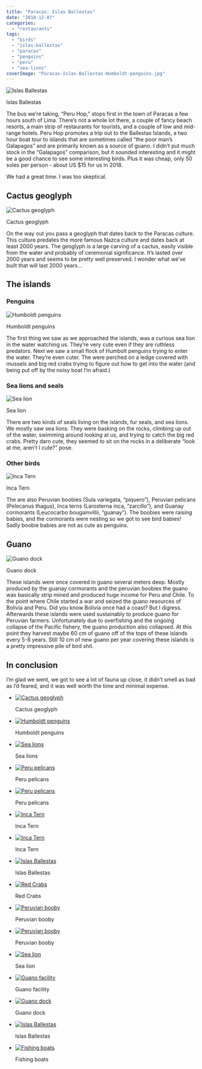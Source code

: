 ```yaml
---
title: "Paracas: Islas Ballestas"
date: "2018-12-07"
categories: 
  - "restaurants"
tags: 
  - "birds"
  - "islas-ballestas"
  - "paracas"
  - "penguins"
  - "peru"
  - "sea-lions"
coverImage: "Paracas-Islas-Ballestas-Humboldt-penguins.jpg"
---
```


![Islas Ballestas](images/Paracas-Islas-Ballestas-Islas-Ballestas-1-300x200.jpg)

Islas Ballestas

The bus we’re taking, “Peru Hop,” stops first in the town of Paracas a few hours south of Lima. There’s not a whole lot there, a couple of fancy beach resorts, a main strip of restaurants for tourists, and a couple of low and mid-range hotels. Peru Hop promotes a trip out to the Ballestas Islands, a two hour boat tour to islands that are sometimes called “the poor man’s Galapagos” and are primarily known as a source of guano. I didn’t put much stock in the “Galapagos” comparison, but it sounded interesting and it might be a good chance to see some interesting birds. Plus it was cheap, only 50 soles per person - about US $15 for us in 2018.

We had a great time. I was too skeptical.

## Cactus geoglyph

![Cactus geoglyph](images/Paracas-Islas-Ballestas-Cactus-geoglyph-186x300.jpg)

Cactus geoglyph

On the way out you pass a geoglyph that dates back to the Paracas culture. This culture predates the more famous Nazca culture and dates back at least 2000 years. The geoglyph is a large carving of a cactus, easily visible from the water and probably of ceremonial significance. It’s lasted over 2000 years and seems to be pretty well preserved. I wonder what we’ve built that will last 2000 years…

## The islands

### Penguins

![Humboldt penguins](images/Paracas-Islas-Ballestas-Humboldt-penguins-300x206.jpg)

Humboldt penguins

The first thing we saw as we approached the islands, was a curious sea lion in the water watching us. They’re very cute even if they are ruthless predators. Next we saw a small flock of Humbolt penguins trying to enter the water. They’re even cuter. The were perched on a ledge covered with mussels and big red crabs trying to figure out how to get into the water (and being put off by the noisy boat I’m afraid.)

### Sea lions and seals

![Sea lion](images/Paracas-Islas-Ballestas-Sea-lion-300x200.jpg)

Sea lion

There are two kinds of seals living on the islands, fur seals, and sea lions. We mostly saw sea lions. They were basking on the rocks, climbing up out of the water, swimming around looking at us, and trying to catch the big red crabs. Pretty darn cute, they seemed to sit on the rocks in a deliberate “look at me, aren’t I cute?” pose.

### Other birds

![Inca Tern](images/Paracas-Islas-Ballestas-Inca-Tern-300x93.jpg)

Inca Tern

The are also Peruvian boobies (Sula variegata, “piquero”), Peruvian pelicans (Pelecanus thagus), Inca terns (Larosterna inca, “zarcillo”), and Guanay cormorants (Leucocarbo bougainvillii, “guanay”). The boobies were raising babies, and the cormorants were nesting so we got to see bird babies! Sadly boobie babies are not as cute as penguins.

## Guano

![Guano dock](images/Paracas-Islas-Ballestas-Guano-dock-300x235.jpg)

Guano dock

These islands were once covered in guano several meters deep. Mostly produced by the guanay cormorants and the peruvian boobies the guano was basically strip mined and produced huge income for Peru and Chile. To the point where Chile started a war and seized the guano resources of Bolivia and Peru. Did you know Bolivia once had a coast? But I digress. Afterwards these islands were used sustainably to produce guano for Peruvian farmers. Unfortunately due to overfishing and the ongoing collapse of the Pacific fishery, the guano production also collapsed. At this point they harvest maybe 60 cm of guano off of the tops of these islands every 5-8 years. Still 10 cm of new guano per year covering these islands is a pretty impressive pile of bird shit.

## In conclusion

I’m glad we went, we got to see a lot of fauna up close, it didn’t smell as bad as I’d feared, and it was well worth the time and minimal expense.

- [![Cactus geoglyph](images/Paracas-Islas-Ballestas-Cactus-geoglyph-636x1024.jpg)](images/Paracas-Islas-Ballestas-Cactus-geoglyph-636x1024.jpg)
    
    Cactus geoglyph
    
- [![Humboldt penguins](images/Paracas-Islas-Ballestas-Humboldt-penguins-1024x704.jpg)](images/Paracas-Islas-Ballestas-Humboldt-penguins-1024x704.jpg)
    
    Humboldt penguins
    
- [![Sea lions](images/Paracas-Islas-Ballestas-Sea-lions-1024x537.jpg)](images/Paracas-Islas-Ballestas-Sea-lions-1024x537.jpg)
    
    Sea lions
    
- [![Peru pelicans](images/Paracas-Islas-Ballestas-Peru-pelicans-1024x955.jpg)](images/Paracas-Islas-Ballestas-Peru-pelicans-1024x955.jpg)
    
    Peru pelicans
    
- [![Peru pelicans](images/Paracas-Islas-Ballestas-Peru-pelicans-2-1024x806.jpg)](images/Paracas-Islas-Ballestas-Peru-pelicans-2-1024x806.jpg)
    
    Peru pelicans
    
- [![Inca Tern](images/Paracas-Islas-Ballestas-Inca-Tern-1-1024x566.jpg)](images/Paracas-Islas-Ballestas-Inca-Tern-1-1024x566.jpg)
    
    Inca Tern
    
- [![Inca Tern](images/Paracas-Islas-Ballestas-Inca-Tern-1024x319.jpg)](images/Paracas-Islas-Ballestas-Inca-Tern-1024x319.jpg)
    
    Inca Tern
    
- [![Islas Ballestas](images/Paracas-Islas-Ballestas-Islas-Ballestas-1-1024x683.jpg)](images/Paracas-Islas-Ballestas-Islas-Ballestas-1-1024x683.jpg)
    
    Islas Ballestas
    
- [![Red Crabs](images/Paracas-Islas-Ballestas-Red-Crabs-985x1024.jpg)](images/Paracas-Islas-Ballestas-Red-Crabs-985x1024.jpg)
    
    Red Crabs
    
- [![Peruvian booby](images/Paracas-Islas-Ballestas-_-1024x710.jpg)](images/Paracas-Islas-Ballestas-_-1024x710.jpg)
    
    Peruvian booby
    
- [![Peruvian booby](images/Paracas-Islas-Ballestas-Peruvian-booby-1024x804.jpg)](images/Paracas-Islas-Ballestas-Peruvian-booby-1024x804.jpg)
    
    Peruvian booby
    
- [![Sea lion](images/Paracas-Islas-Ballestas-Sea-lion-1024x683.jpg)](images/Paracas-Islas-Ballestas-Sea-lion-1024x683.jpg)
    
    Sea lion
    
- [![Guano facility](images/Paracas-Islas-Ballestas-Reserva-nacional-islas-ballestas-1024x445.jpg)](images/Paracas-Islas-Ballestas-Reserva-nacional-islas-ballestas-1024x445.jpg)
    
    Guano facility
    
- [![Guano dock](images/Paracas-Islas-Ballestas-Guano-dock-1024x803.jpg)](images/Paracas-Islas-Ballestas-Guano-dock-1024x803.jpg)
    
    Guano dock
    
- [![Islas Ballestas](images/Paracas-Islas-Ballestas-Islas-Ballestas-1024x607.jpg)](images/Paracas-Islas-Ballestas-Islas-Ballestas-1024x607.jpg)
    
    Islas Ballestas
    
- [![Fishing boats](images/Paracas-Islas-Ballestas-Fishing-boats-1024x541.jpg)](images/Paracas-Islas-Ballestas-Fishing-boats-1024x541.jpg)
    
    Fishing boats
